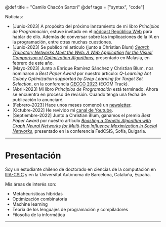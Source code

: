 @def title = "Camilo Chacón Sartori"
@def tags = ["syntax", "code"]

Noticias: 
- [Junio-2023] A propósito del próximo lanzamiento de mi libro *Principios de Programación*, estuve invitado en el [pódcast República Web](https://republicaweb.es/podcast/pensando-en-la-programacion-desde-los-principios-con-camilo-chacon/) para hablar de ello. Además de conversar sobre las implicaciones de la IA en la programación, entre otras muchas cuestiones.
- [Junio-2023] Se publicó mi artículo (junto a Christian Blum) [*Search Trajectory Networks Meet the Web: A Web Application for the Visual Comparison of Optimization Algorithms*](https://dl.acm.org/doi/10.1145/3587828.3587843), presentado en Malasia, en febrero de este año.
 - [Mayo-2023] Junto a Enrique Ramírez Sánchez y Christian Blum, nos nominaron a *Best Paper Award* por nuestro artículo: *Q-Learning Ant Colony Optimization supported by Deep Learning for Target Set Selection*, en la conferencia [GECCO 2023](https://gecco-2023.sigevo.org/Best-Paper-Nominations#&sort%5Bwptrackerlist23-1%5D=0-0&filter%5Bwptrackerlist23-1%5D=eco--) (ECOM Track).
 - [Abril-2023] Mi libro *Principios de Programación* está terminado. Ahora se encuentra en proceso de revisión. Cuando tenga una fecha de publicación lo anunciaré.
 - [Febrero-2023] Hace unos meses comencé un [newsletter](camilocs.substack.com/). 
 - [Octubre-2022] He revivido mi [canal de Youtube](https://www.youtube.com/channel/UCmvwiEa3m6mrgjIbDyZr0ag).
 - [Septiembre-2022] Junto a Christian Blum, ganamos el premio *Best Paper Award* por nuestro artículo [*Boosting a Genetic Algorithm with Graph Neural Networks for Multi-Hop Influence Maximization in Social Networks*](https://www.researchgate.net/publication/364080120_Boosting_a_Genetic_Algorithm_with_Graph_Neural_Networks_for_Multi-Hop_Influence_Maximization_in_Social_Networks), presentado en la conferencia FedCSIS, Sofía, Bulgaria.

---

# Presentación

 <!-- \tableofcontents you can use \toc as well -->

Soy un estudiante chileno de doctorado en ciencias de la computación en [IIIA-CSIC](https://www.iiia.csic.es/en-us/people/person/?person_id=161) y en la Universitat Autònoma de Barcelona, Cataluña, España. 

Mis áreas de interés son:

* Metaheurísticas híbridas
* Optimización combinatoria
* Machine learning
* Teoría de los lenguajes de programación y compiladores
* Filosofía de la informática

---
